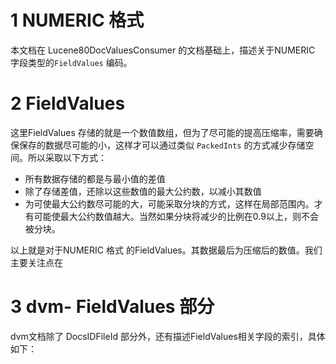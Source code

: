 # 1 NUMERIC 格式

本文档在 Lucene80DocValuesConsumer 的文档基础上，描述关于NUMERIC 字段类型的`FieldValues`  编码。



# 2 FieldValues

这里FieldValues 存储的就是一个数值数组，但为了尽可能的提高压缩率，需要确保保存的数据尽可能的小，这样才可以通过类似 `PackedInts` 的方式减少存储空间。所以采取以下方式：

- 所有数据存储的都是与最小值的差值
- 除了存储差值，还除以这些数值的最大公约数，以减小其数值
- 为可使最大公约数尽可能的大，可能采取分块的方式，这样在局部范围内。才有可能使最大公约数值越大。当然如果分块将减少的比例在0.9以上，则不会被分块。



以上就是对于NUMERIC 格式 的FieldValues。其数据最后为压缩后的数值。我们主要关注点在







# 3 dvm- FieldValues  部分

dvm文档除了 DocsIDFileId  部分外，还有描述FieldValues相关字段的索引，具体如下：


